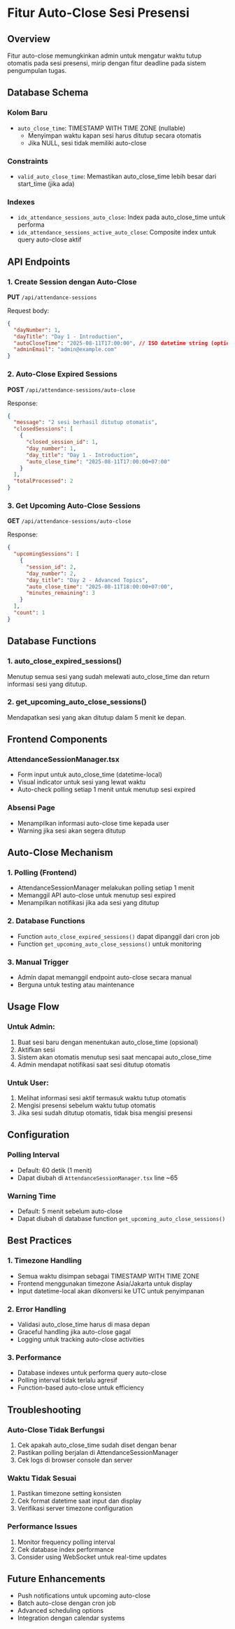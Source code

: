 # Fitur Auto-Close Sesi Presensi

## Overview
Fitur auto-close memungkinkan admin untuk mengatur waktu tutup otomatis pada sesi presensi, mirip dengan fitur deadline pada sistem pengumpulan tugas.

## Database Schema

### Kolom Baru
- `auto_close_time`: TIMESTAMP WITH TIME ZONE (nullable)
  - Menyimpan waktu kapan sesi harus ditutup secara otomatis
  - Jika NULL, sesi tidak memiliki auto-close

### Constraints
- `valid_auto_close_time`: Memastikan auto_close_time lebih besar dari start_time (jika ada)

### Indexes
- `idx_attendance_sessions_auto_close`: Index pada auto_close_time untuk performa
- `idx_attendance_sessions_active_auto_close`: Composite index untuk query auto-close aktif

## API Endpoints

### 1. Create Session dengan Auto-Close
**PUT** `/api/attendance-sessions`

Request body:
```json
{
  "dayNumber": 1,
  "dayTitle": "Day 1 - Introduction",
  "autoCloseTime": "2025-08-11T17:00:00", // ISO datetime string (optional)
  "adminEmail": "admin@example.com"
}
```

### 2. Auto-Close Expired Sessions
**POST** `/api/attendance-sessions/auto-close`

Response:
```json
{
  "message": "2 sesi berhasil ditutup otomatis",
  "closedSessions": [
    {
      "closed_session_id": 1,
      "day_number": 1,
      "day_title": "Day 1 - Introduction",
      "auto_close_time": "2025-08-11T17:00:00+07:00"
    }
  ],
  "totalProcessed": 2
}
```

### 3. Get Upcoming Auto-Close Sessions
**GET** `/api/attendance-sessions/auto-close`

Response:
```json
{
  "upcomingSessions": [
    {
      "session_id": 2,
      "day_number": 2,
      "day_title": "Day 2 - Advanced Topics",
      "auto_close_time": "2025-08-11T18:00:00+07:00",
      "minutes_remaining": 3
    }
  ],
  "count": 1
}
```

## Database Functions

### 1. auto_close_expired_sessions()
Menutup semua sesi yang sudah melewati auto_close_time dan return informasi sesi yang ditutup.

### 2. get_upcoming_auto_close_sessions()
Mendapatkan sesi yang akan ditutup dalam 5 menit ke depan.

## Frontend Components

### AttendanceSessionManager.tsx
- Form input untuk auto_close_time (datetime-local)
- Visual indicator untuk sesi yang lewat waktu
- Auto-check polling setiap 1 menit untuk menutup sesi expired

### Absensi Page
- Menampilkan informasi auto-close time kepada user
- Warning jika sesi akan segera ditutup

## Auto-Close Mechanism

### 1. Polling (Frontend)
- AttendanceSessionManager melakukan polling setiap 1 menit
- Memanggil API auto-close untuk menutup sesi expired
- Menampilkan notifikasi jika ada sesi yang ditutup

### 2. Database Functions
- Function `auto_close_expired_sessions()` dapat dipanggil dari cron job
- Function `get_upcoming_auto_close_sessions()` untuk monitoring

### 3. Manual Trigger
- Admin dapat memanggil endpoint auto-close secara manual
- Berguna untuk testing atau maintenance

## Usage Flow

### Untuk Admin:
1. Buat sesi baru dengan menentukan auto_close_time (opsional)
2. Aktifkan sesi
3. Sistem akan otomatis menutup sesi saat mencapai auto_close_time
4. Admin mendapat notifikasi saat sesi ditutup otomatis

### Untuk User:
1. Melihat informasi sesi aktif termasuk waktu tutup otomatis
2. Mengisi presensi sebelum waktu tutup otomatis
3. Jika sesi sudah ditutup otomatis, tidak bisa mengisi presensi

## Configuration

### Polling Interval
- Default: 60 detik (1 menit)
- Dapat diubah di `AttendanceSessionManager.tsx` line ~65

### Warning Time
- Default: 5 menit sebelum auto-close
- Dapat diubah di database function `get_upcoming_auto_close_sessions()`

## Best Practices

### 1. Timezone Handling
- Semua waktu disimpan sebagai TIMESTAMP WITH TIME ZONE
- Frontend menggunakan timezone Asia/Jakarta untuk display
- Input datetime-local akan dikonversi ke UTC untuk penyimpanan

### 2. Error Handling
- Validasi auto_close_time harus di masa depan
- Graceful handling jika auto-close gagal
- Logging untuk tracking auto-close activities

### 3. Performance
- Database indexes untuk performa query auto-close
- Polling interval tidak terlalu agresif
- Function-based auto-close untuk efficiency

## Troubleshooting

### Auto-Close Tidak Berfungsi
1. Cek apakah auto_close_time sudah diset dengan benar
2. Pastikan polling berjalan di AttendanceSessionManager
3. Cek logs di browser console dan server

### Waktu Tidak Sesuai
1. Pastikan timezone setting konsisten
2. Cek format datetime saat input dan display
3. Verifikasi server timezone configuration

### Performance Issues
1. Monitor frequency polling interval
2. Cek database index performance
3. Consider using WebSocket untuk real-time updates

## Future Enhancements
- Push notifications untuk upcoming auto-close
- Batch auto-close dengan cron job
- Advanced scheduling options
- Integration dengan calendar systems

